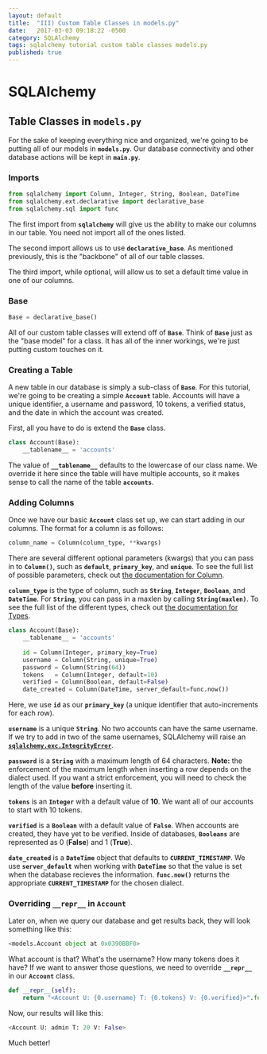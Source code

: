 ```yaml
---
layout: default
title:  "III) Custom Table Classes in models.py"
date:   2017-03-03 09:18:22 -0500
category: SQLAlchemy 
tags: sqlalchemy tutorial custom table classes models.py
published: true
---
```


# SQLAlchemy
## Table Classes in **`models.py`**

For the sake of keeping everything nice and organized, we're going to be putting all of our models in **`models.py`**. Our database connectivity and other database actions will be kept in **`main.py`**.

### Imports

```python
from sqlalchemy import Column, Integer, String, Boolean, DateTime
from sqlalchemy.ext.declarative import declarative_base
from sqlalchemy.sql import func
```

The first import from **`sqlalchemy`** will give us the ability to make our columns in our table. You need not import all of the ones listed.

The second import allows us to use **`declarative_base`**. As mentioned previously, this is the "backbone" of all of our table classes.

The third import, while optional, will allow us to set a default time value in one of our columns.

### Base

```python
Base = declarative_base()
```

All of our custom table classes will extend off of **`Base`**. Think of **`Base`** just as the "base model" for a class. It has all of the inner workings, we're just putting custom touches on it.

### Creating a Table

A new table in our database is simply a sub-class of **`Base`**. For this tutorial, we're going to be creating a simple **`Account`** table. Accounts will have a unique identifier, a username and password, 10 tokens, a verified status, and the date in which the account was created. 

First, all you have to do is extend the **`Base`** class.

```python
class Account(Base):
    __tablename__ = 'accounts'
```

The value of **`__tablename__`** defaults to the lowercase of our class name. We override it here since the table will have multiple accounts, so it makes sense to call the name of the table **`accounts`**.

### Adding Columns

Once we have our basic **`Account`** class set up, we can start adding in our columns. The format for a column is as follows:

```python
column_name = Column(column_type, **kwargs)
```

There are several different optional parameters (kwargs) that you can pass in to **`Column()`**, such as **`default`**, **`primary_key`**, and **`unique`**. To see the full list of possible parameters, check out [the documentation for Column](http://docs.sqlalchemy.org/en/latest/core/metadata.html#sqlalchemy.schema.Column.__init__ "Column").

**`column_type`** is the type of column, such as **`String`**, **`Integer`**, **`Boolean`**, and **`DateTime`**. For **`String`**, you can pass in a maxlen by calling **`String(maxlen)`**. To see the full list of the different types, check out [the documentation for Types](http://docs.sqlalchemy.org/en/latest/core/type_basics.html "Type Basics").

```python
class Account(Base):
    __tablename__ = 'accounts'
    
    id = Column(Integer, primary_key=True)
    username = Column(String, unique=True)
    password = Column(String(64))
    tokens   = Column(Integer, default=10)
    verified = Column(Boolean, default=False)
    date_created = Column(DateTime, server_default=func.now())
```

Here, we use **`id`** as our **`primary_key`** (a unique identifier that auto-increments for each row).

**`username`** is a unique **`String`**. No two accounts can have the same username. If we try to add in two of the same usernames, SQLAlchemy will raise an [**`sqlalchemy.exc.IntegrityError`**](http://docs.sqlalchemy.org/en/latest/core/exceptions.html "SQLAlchemy Exceptions").

**`password`** is a **`String`** with a maximum length of 64 characters. **Note:** the enforcement of the maximum length when inserting a row depends on the dialect used. If you want a strict enforcement, you will need to check the length of the value **before** inserting it.

**`tokens`** is an **`Integer`** with a default value of **10**. We want all of our accounts to start with 10 tokens.

**`verified`** is a **`Boolean`** with a default value of **`False`**. When accounts are created, they have yet to be verified. Inside of databases, **`Booleans`** are represented as 0 (**False**) and 1 (**True**).

**`date_created`** is a **`DateTime`** object that defaults to **`CURRENT_TIMESTAMP`**. We use **`server_default`** when working with **`DateTime`** so that the value is set when the database recieves the information. **`func.now()`** returns the appropriate **`CURRENT_TIMESTAMP`** for the chosen dialect.

### Overriding `__repr__` in **`Account`**
Later on, when we query our database and get results back, they will look something like this:

```python
<models.Account object at 0x0390BBF0>
```

What account is that? What's the username? How many tokens does it have? If we want to answer those questions, we need to override **`__repr__`** in our **`Account`** class.

```python
def __repr__(self):
    return "<Account U: {0.username} T: {0.tokens} V: {0.verified}>".format(self)
```

Now, our results will like this:

```python
<Account U: admin T: 20 V: False>
```

Much better!
